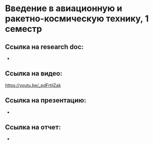# Введение в авиационную и ракетно-космическую технику, 1 семестр
## Ссылка на research doc:
-

## Ссылка на видео:
https://youtu.be/_pdFrtjlZak

## Ссылка на презентацию:
-

## Ссылка на отчет:
-
